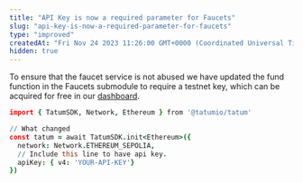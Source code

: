 ```yaml
---
title: "API Key is now a required parameter for Faucets"
slug: "api-key-is-now-a-required-parameter-for-faucets"
type: "improved"
createdAt: "Fri Nov 24 2023 11:26:00 GMT+0000 (Coordinated Universal Time)"
hidden: true
---
```

To ensure that the faucet service is not abused we have updated the fund function in the Faucets submodule to require a testnet key, which can be acquired for free in our [dashboard](https://dashboard.tatum.io/).

```coffeescript JavaScript
import { TatumSDK, Network, Ethereum } from '@tatumio/tatum'

// What changed
const tatum = await TatumSDK.init<Ethereum>({
  network: Network.ETHEREUM_SEPOLIA,
  // Include this line to have api key.
  apiKey: { v4: 'YOUR-API-KEY'}
})
```